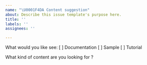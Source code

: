 ```yaml
---
name: "\U0001F4DA Content suggestion"
about: Describe this issue template's purpose here.
title: ''
labels: ''
assignees: ''

---
```


What would you like see:
[ ] Documentation
[ ] Sample
[ ] Tutorial

What kind of content are you looking for ?
